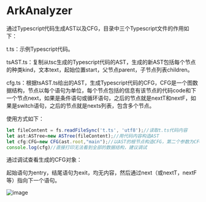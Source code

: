 # ArkAnalyzer



通过Typescript代码生成AST以及CFG，目录中三个Typescript文件的作用如下：

t.ts：示例Typescript代码。

tsAST.ts：复制从tsc生成的Typescript代码的AST，生成的新AST包括每个节点的种类kind，文本text，起始位置start，父节点parent，子节点列表children。

cfg.ts：根据tsAST.ts给出的AST，生成Typescript代码的CFG，CFG是一个图数据结构，节点以每个语句为单位，每个节点包括的信息有该节点的代码code和下一个节点next，如果是条件语句或循环语句，之后的节点就是nextT和nextF，如果是switch语句，之后的节点就是nexts列表，包含多个节点。

使用方式如下：

```typescript
let fileContent = fs.readFileSync('t.ts', 'utf8');//读取t.ts代码内容
let ast:ASTree=new ASTree(fileContent);//用代码内容构造AST
let cfg:CFG=new CFG(ast.root,"main");//以AST的根节点构造CFG，第二个参数为CFG的名字
console.log(cfg)//直接打印无法看到全部的数据结构，建议调试
```

通过调试查看生成的CFG对象：

起始语句为entry，结尾语句为exit，均无内容，然后通过next（或nextT，nextF等）指向下一个语句。

![image]([image/example.png])